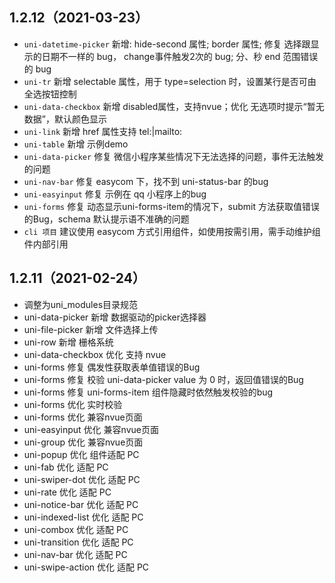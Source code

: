 ## 1.2.12（2021-03-23）
- ``uni-datetime-picker`` 新增: hide-second 属性; border 属性; 修复 选择跟显示的日期不一样的 bug， change事件触发2次的 bug; 分、秒 end 范围错误的 bug
- ``uni-tr``  新增 selectable 属性，用于 type=selection 时，设置某行是否可由全选按钮控制
- ``uni-data-checkbox`` 新增 disabled属性，支持nvue；优化 无选项时提示“暂无数据”，默认颜色显示
- ``uni-link``  新增 href 属性支持 tel:|mailto:
- ``uni-table`` 新增 示例demo
- ``uni-data-picker`` 修复 微信小程序某些情况下无法选择的问题，事件无法触发的问题
- ``uni-nav-bar`` 修复 easycom 下，找不到 uni-status-bar 的bug
- ``uni-easyinput`` 修复 示例在 qq 小程序上的bug
- ``uni-forms`` 修复 动态显示uni-forms-item的情况下，submit 方法获取值错误的Bug，schema 默认提示语不准确的问题
- ``cli 项目`` 建议使用 easycom 方式引用组件，如使用按需引用，需手动维护组件内部引用
## 1.2.11（2021-02-24）
- 调整为uni_modules目录规范
- uni-data-picker 新增  数据驱动的picker选择器
- uni-file-picker 新增  文件选择上传
- uni-row 新增 栅格系统
- uni-data-checkbox 优化 支持 nvue
- uni-forms 修复 偶发性获取表单值错误的Bug
- uni-forms 修复 校验 uni-data-picker value 为 0 时，返回值错误的Bug
- uni-forms 修复 uni-forms-item 组件隐藏时依然触发校验的bug
- uni-forms 优化 实时校验
- uni-forms 优化 兼容nvue页面
- uni-easyinput 优化 兼容nvue页面
- uni-group 优化 兼容nvue页面
- uni-popup 优化 组件适配 PC
- uni-fab 优化 适配 PC
- uni-swiper-dot 优化 适配 PC
- uni-rate 优化 适配 PC
- uni-notice-bar 优化 适配 PC
- uni-indexed-list 优化 适配 PC
- uni-combox 优化 适配 PC
- uni-transition 优化 适配 PC
- uni-nav-bar 优化 适配 PC
- uni-swipe-action 优化 适配 PC

